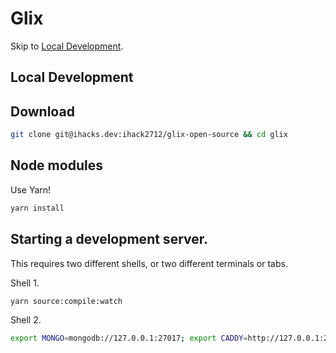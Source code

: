 # Glix

Skip to [Local Development](#local-development).

## Local Development

## Download

```sh
git clone git@ihacks.dev:ihack2712/glix-open-source && cd glix
```

## Node modules

Use Yarn!

```sh
yarn install
```

## Starting a development server.

This requires two different shells, or two different terminals or tabs.

Shell 1.
```sh
yarn source:compile:watch
```

Shell 2.
```sh
export MONGO=mongodb://127.0.0.1:27017; export CADDY=http://127.0.0.1:2019; yarn build:start:watch
```
